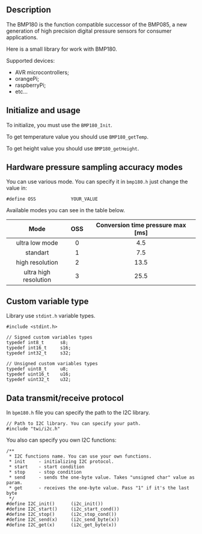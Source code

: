 Description
------------

The BMP180 is the function compatible successor of the BMP085, a new generation of high precision digital pressure sensors for consumer applications.

Here is a small library for work with BMP180.

Supported devices:
-   AVR microcontrollers;
-   orangePi;
-   raspberryPi;
-   etc...

Initialize and usage
--------------------

To initialize, you must use the `BMP180_Init`.

To get temperature value you should use `BMP180_getTemp`.

To get height value you should use `BMP180_getHeight`.

Hardware pressure sampling accuracy modes
-----------------------------------------

You can use various mode. You can specify it in `bmp180.h` just change the value in:
```
#define OSS             YOUR_VALUE
```

Available modes you can see in the table below.

|          Mode         | OSS | Conversion time  pressure max [ms] |
|:---------------------:|:---:|:----------------------------------:|
|     ultra low mode    |  0  |                 4.5                |
|        standart       |  1  |                 7.5                |
|    high resolution    |  2  |                13.5                |
| ultra high resolution |  3  |                25.5                |


Custom variable type
--------------------

Library use `stdint.h` variable types.

```
#include <stdint.h>

// Signed custom variables types
typedef int8_t      s8;
typedef int16_t     s16;
typedef int32_t     s32;

// Unsigned custom variables types
typedef uint8_t     u8;
typedef uint16_t    u16;
typedef uint32_t    u32;
```

Data transmit/receive protocol
------------------------------

In `bpm180.h` file you can specify the path to the I2C library.

```
// Path to I2C library. You can specify your path.
#include "twi/i2c.h"
```

You also can specify you own I2C functions:

```
/**
 * I2C functions name. You can use your own functions.
 * init     - initializing I2C protocol.
 * start    - start condition
 * stop     - stop condition
 * send     - sends the one-byte value. Takes "unsigned char" value as param.
 * get      - receives the one-byte value. Pass "1" if it's the last byte
 */
#define I2C_init()      (i2c_init())
#define I2C_start()     (i2c_start_cond())
#define I2C_stop()      (i2c_stop_cond())
#define I2C_send(x)     (i2c_send_byte(x))
#define I2C_get(x)      (i2c_get_byte(x))
```
